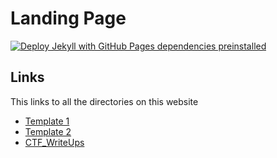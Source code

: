 # Landing Page

[![Deploy Jekyll with GitHub Pages dependencies preinstalled](https://github.com/thomasthaddeus/thomasthaddeus.github.io/actions/workflows/jekyll-gh-pages.yml/badge.svg)](https://github.com/thomasthaddeus/thomasthaddeus.github.io/actions/workflows/jekyll-gh-pages.yml)

## Links

This links to all the directories on this website

- [Template 1](https://thomasthaddeus.com/CyberClubTemplate/)
- [Template 2](https://thomasthaddeus.com/DS-Club/)
- [CTF_WriteUps](https://thomasthaddeus.com/CTF_WriteUps/)
